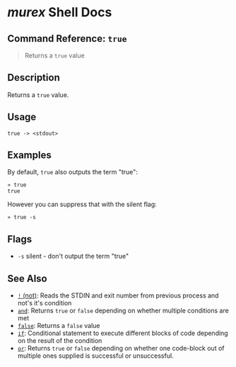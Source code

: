 # _murex_ Shell Docs

## Command Reference: `true`

> Returns a `true` value

## Description

Returns a `true` value.

## Usage

    true -> <stdout>

## Examples

By default, `true` also outputs the term "true":

    » true
    true
    
However you can suppress that with the silent flag:

    » true -s

## Flags

* `-s`
    silent - don't output the term "true"

## See Also

* [`!` (not)](../commands/not.md):
  Reads the STDIN and exit number from previous process and not's it's condition
* [`and`](../commands/and.md):
  Returns `true` or `false` depending on whether multiple conditions are met
* [`false`](../commands/false.md):
  Returns a `false` value
* [`if`](../commands/if.md):
  Conditional statement to execute different blocks of code depending on the result of the condition
* [`or`](../commands/or.md):
  Returns `true` or `false` depending on whether one code-block out of multiple ones supplied is successful or unsuccessful.